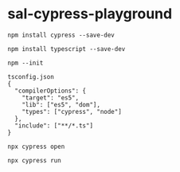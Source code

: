 # sal-cypress-playground

```
npm install cypress --save-dev
```
```
npm install typescript --save-dev
```

```
npm --init
```
```
tsconfig.json
{
  "compilerOptions": {
    "target": "es5",
    "lib": ["es5", "dom"],
    "types": ["cypress", "node"]
  },
  "include": ["**/*.ts"]
}
```
```
npx cypress open
```
```
npx cypress run
```
